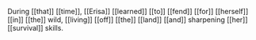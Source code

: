 During [[that]] [[time]], [[Erisa]] [[learned]] [[to]] [[fend]] [[for]] [[herself]] [[in]] [[the]] wild, [[living]] [[off]] [[the]] [[land]] [[and]] sharpening [[her]] [[survival]] skills. 